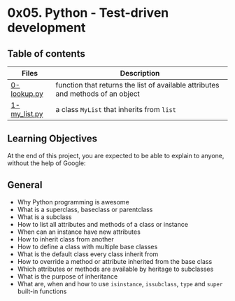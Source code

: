 # 0x05. Python - Test-driven development

## Table of contents

Files | Description
------ | ------
[0-lookup.py](https://github.com/ronroeandassociates/holbertonschool-higher_level_programming/blob/main/0x0A-python-inheritance/0-lookup.py) |function that returns the list of available attributes and methods of an object
[1-my_list.py](https://github.com/ronroeandassociates/holbertonschool-higher_level_programming/blob/main/0x0A-python-inheritance/1-my_list.py) | a class ```MyList``` that inherits from ```list```

## Learning Objectives
At the end of this project, you are expected to be able to explain to anyone, without the help of Google:

## General
- Why Python programming is awesome
- What is a superclass, baseclass or parentclass
- What is a subclass
- How to list all attributes and methods of a class or instance
- When can an instance have new attributes
- How to inherit class from another
- How to define a class with multiple base classes
- What is the default class every class inherit from
- How to override a method or attribute inherited from the base class
- Which attributes or methods are available by heritage to subclasses
- What is the purpose of inheritance
- What are, when and how to use ```isinstance```, ```issubclass```, ```type``` and ```super``` built-in functions
